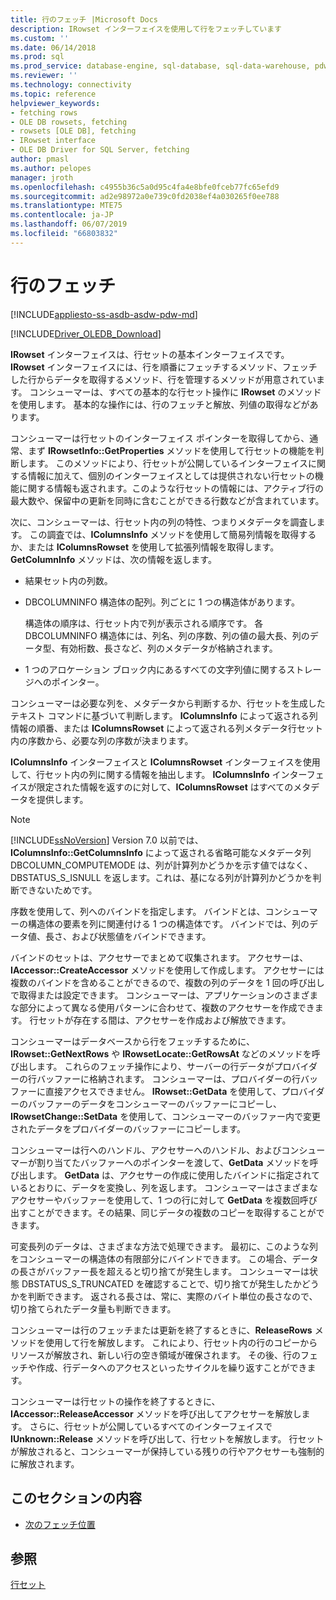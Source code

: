 ```yaml
---
title: 行のフェッチ |Microsoft Docs
description: IRowset インターフェイスを使用して行をフェッチしています
ms.custom: ''
ms.date: 06/14/2018
ms.prod: sql
ms.prod_service: database-engine, sql-database, sql-data-warehouse, pdw
ms.reviewer: ''
ms.technology: connectivity
ms.topic: reference
helpviewer_keywords:
- fetching rows
- OLE DB rowsets, fetching
- rowsets [OLE DB], fetching
- IRowset interface
- OLE DB Driver for SQL Server, fetching
author: pmasl
ms.author: pelopes
manager: jroth
ms.openlocfilehash: c4955b36c5a0d95c4fa4e8bfe0fceb77fc65efd9
ms.sourcegitcommit: ad2e98972a0e739c0fd2038ef4a030265f0ee788
ms.translationtype: MTE75
ms.contentlocale: ja-JP
ms.lasthandoff: 06/07/2019
ms.locfileid: "66803832"
---
```

# <a name="fetching-rows"></a>行のフェッチ
[!INCLUDE[appliesto-ss-asdb-asdw-pdw-md](../../../includes/appliesto-ss-asdb-asdw-pdw-md.md)]

[!INCLUDE[Driver_OLEDB_Download](../../../includes/driver_oledb_download.md)]

  **IRowset** インターフェイスは、行セットの基本インターフェイスです。 **IRowset** インターフェイスには、行を順番にフェッチするメソッド、フェッチした行からデータを取得するメソッド、行を管理するメソッドが用意されています。 コンシューマーは、すべての基本的な行セット操作に **IRowset** のメソッドを使用します。 基本的な操作には、行のフェッチと解放、列値の取得などがあります。  
  
 コンシューマーは行セットのインターフェイス ポインターを取得してから、通常、まず **IRowsetInfo::GetProperties** メソッドを使用して行セットの機能を判断します。 このメソッドにより、行セットが公開しているインターフェイスに関する情報に加えて、個別のインターフェイスとしては提供されない行セットの機能に関する情報も返されます。このような行セットの情報には、アクティブ行の最大数や、保留中の更新を同時に含むことができる行数などが含まれています。  
  
 次に、コンシューマーは、行セット内の列の特性、つまりメタデータを調査します。 この調査では、**IColumnsInfo** メソッドを使用して簡易列情報を取得するか、または **IColumnsRowset** を使用して拡張列情報を取得します。 **GetColumnInfo** メソッドは、次の情報を返します。  
  
-   結果セット内の列数。  
  
-   DBCOLUMNINFO 構造体の配列。列ごとに 1 つの構造体があります。  
  
     構造体の順序は、行セット内で列が表示される順序です。 各 DBCOLUMNINFO 構造体には、列名、列の序数、列の値の最大長、列のデータ型、有効桁数、長さなど、列のメタデータが格納されます。  
  
-   1 つのアロケーション ブロック内にあるすべての文字列値に関するストレージへのポインター。  
  
 コンシューマーは必要な列を、メタデータから判断するか、行セットを生成したテキスト コマンドに基づいて判断します。 **IColumnsInfo** によって返される列情報の順番、または **IColumnsRowset** によって返される列メタデータ行セット内の序数から、必要な列の序数が決まります。  
  
 **IColumnsInfo** インターフェイスと **IColumnsRowset** インターフェイスを使用して、行セット内の列に関する情報を抽出します。 **IColumnsInfo** インターフェイスが限定された情報を返すのに対して、**IColumnsRowset** はすべてのメタデータを提供します。  
  
> [!NOTE]  
>  [!INCLUDE[ssNoVersion](../../../includes/ssnoversion-md.md)] Version 7.0 以前では、**IColumnsInfo::GetColumnsInfo** によって返される省略可能なメタデータ列 DBCOLUMN_COMPUTEMODE は、列が計算列かどうかを示す値ではなく、DBSTATUS_S_ISNULL を返します。これは、基になる列が計算列かどうかを判断できないためです。  
  
 序数を使用して、列へのバインドを指定します。 バインドとは、コンシューマーの構造体の要素を列に関連付ける 1 つの構造体です。 バインドでは、列のデータ値、長さ、および状態値をバインドできます。  
  
 バインドのセットは、アクセサーでまとめて収集されます。 アクセサーは、**IAccessor::CreateAccessor** メソッドを使用して作成します。 アクセサーには複数のバインドを含めることができるので、複数の列のデータを 1 回の呼び出しで取得または設定できます。 コンシューマーは、アプリケーションのさまざまな部分によって異なる使用パターンに合わせて、複数のアクセサーを作成できます。 行セットが存在する間は、アクセサーを作成および解放できます。  
  
 コンシューマーはデータベースから行をフェッチするために、**IRowset::GetNextRows** や **IRowsetLocate::GetRowsAt** などのメソッドを呼び出します。 これらのフェッチ操作により、サーバーの行データがプロバイダーの行バッファーに格納されます。 コンシューマーは、プロバイダーの行バッファーに直接アクセスできません。 **IRowset::GetData** を使用して、プロバイダーのバッファーのデータをコンシューマーのバッファーにコピーし、**IRowsetChange::SetData** を使用して、コンシューマーのバッファー内で変更されたデータをプロバイダーのバッファーにコピーします。  
  
 コンシューマーは行へのハンドル、アクセサーへのハンドル、およびコンシューマーが割り当てたバッファーへのポインターを渡して、**GetData** メソッドを呼び出します。 **GetData** は、アクセサーの作成に使用したバインドに指定されているとおりに、データを変換し、列を返します。 コンシューマーはさまざまなアクセサーやバッファーを使用して、1 つの行に対して **GetData** を複数回呼び出すことができます。その結果、同じデータの複数のコピーを取得することができます。  
  
 可変長列のデータは、さまざまな方法で処理できます。 最初に、このような列をコンシューマーの構造体の有限部分にバインドできます。 この場合、データの長さがバッファー長を超えると切り捨てが発生します。 コンシューマーは状態 DBSTATUS_S_TRUNCATED を確認することで、切り捨てが発生したかどうかを判断できます。 返される長さは、常に、実際のバイト単位の長さなので、切り捨てられたデータ量も判断できます。  
  
 コンシューマーは行のフェッチまたは更新を終了するときに、**ReleaseRows** メソッドを使用して行を解放します。 これにより、行セット内の行のコピーからリソースが解放され、新しい行の空き領域が確保されます。 その後、行のフェッチや作成、行データへのアクセスといったサイクルを繰り返すことができます。  
  
 コンシューマーは行セットの操作を終了するときに、**IAccessor::ReleaseAccessor** メソッドを呼び出してアクセサーを解放します。 さらに、行セットが公開しているすべてのインターフェイスで **IUnknown::Release** メソッドを呼び出して、行セットを解放します。 行セットが解放されると、コンシューマーが保持している残りの行やアクセサーも強制的に解放されます。  
  
## <a name="in-this-section"></a>このセクションの内容  
  
-   [次のフェッチ位置](../../oledb/ole-db-rowsets/fetching-rows-next-fetch-position.md)  
  
## <a name="see-also"></a>参照  
 [行セット](../../oledb/ole-db-rowsets/rowsets.md)  
  
  
